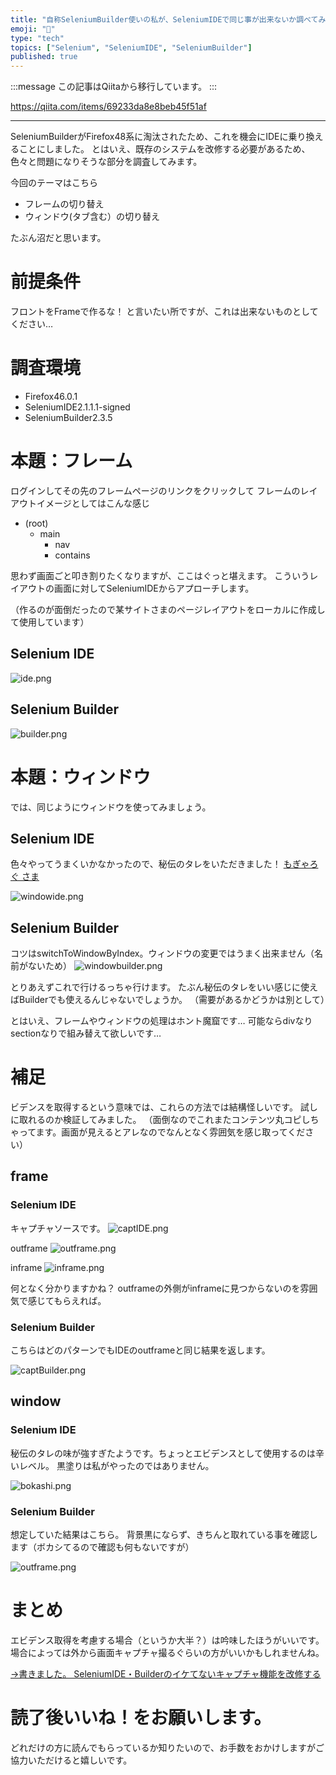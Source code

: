 ```yaml
---
title: "自称SeleniumBuilder使いの私が、SeleniumIDEで同じ事が出来ないか調べてみた"
emoji: "📝"
type: "tech"
topics: ["Selenium", "SeleniumIDE", "SeleniumBuilder"]
published: true
---
```


:::message
この記事はQiitaから移行しています。
:::

https://qiita.com/items/69233da8e8beb45f51af

---


SeleniumBuilderがFirefox48系に淘汰されたため、これを機会にIDEに乗り換えることにしました。
とはいえ、既存のシステムを改修する必要があるため、色々と問題になりそうな部分を調査してみます。

今回のテーマはこちら

- フレームの切り替え
- ウィンドウ(タブ含む）の切り替え

たぶん沼だと思います。

# 前提条件
フロントをFrameで作るな！
と言いたい所ですが、これは出来ないものとしてください…


# 調査環境

- Firefox46.0.1
- SeleniumIDE2.1.1.1-signed
- SeleniumBuilder2.3.5

# 本題：フレーム
ログインしてその先のフレームページのリンクをクリックして
フレームのレイアウトイメージとしてはこんな感じ

- (root)
	- main
		- nav
		- contains

思わず画面ごと叩き割りたくなりますが、ここはぐっと堪えます。
こういうレイアウトの画面に対してSeleniumIDEからアプローチします。

（作るのが面倒だったので某サイトさまのページレイアウトをローカルに作成して使用しています）

## Selenium IDE

![ide.png](https://qiita-image-store.s3.amazonaws.com/0/122800/61a93d07-9e62-5e4e-26a4-3b9ac1a39a50.png)
## Selenium Builder

![builder.png](https://qiita-image-store.s3.amazonaws.com/0/122800/babab318-045b-6b25-7263-b0ac205e532f.png)

# 本題：ウィンドウ
では、同じようにウィンドウを使ってみましょう。

## Selenium IDE

色々やってうまくいかなかったので、秘伝のタレをいただきました！
[もぎゃろぐ さま](http://blog.mogya.com/2009/07/selenuimtarget-blank.html)

![windowide.png](https://qiita-image-store.s3.amazonaws.com/0/122800/f2b14512-0e41-454c-184b-9196927d199d.png)

## Selenium Builder
コツはswitchToWindowByIndex。ウィンドウの変更ではうまく出来ません（名前がないため）
![windowbuilder.png](https://qiita-image-store.s3.amazonaws.com/0/122800/5a5c6821-fd2f-8154-634c-8f26f9f1fed1.png)

とりあえずこれで行けるっちゃ行けます。
たぶん秘伝のタレをいい感じに使えばBuilderでも使えるんじゃないでしょうか。
（需要があるかどうかは別として）

とはいえ、フレームやウィンドウの処理はホント魔窟です…
可能ならdivなりsectionなりで組み替えて欲しいです…

# 補足
ビデンスを取得するという意味では、これらの方法では結構怪しいです。
試しに取れるのか検証してみました。
（面倒なのでこれまたコンテンツ丸コピしちゃってます。画面が見えるとアレなのでなんとなく雰囲気を感じ取ってください）

## frame

### Selenium IDE
キャプチャソースです。
![captIDE.png](https://qiita-image-store.s3.amazonaws.com/0/122800/7e71d6e9-33f9-ce47-dde8-35eab4f5ba80.png)

outframe
![outframe.png](https://qiita-image-store.s3.amazonaws.com/0/122800/bacbc677-7e27-d1f4-ba42-69c50373acc5.png)

inframe
![inframe.png](https://qiita-image-store.s3.amazonaws.com/0/122800/1f0358c7-5374-0f88-36b1-33708071912c.png)

何となく分かりますかね？
outframeの外側がinframeに見つからないのを雰囲気で感じてもらえれば。

### Selenium Builder
こちらはどのパターンでもIDEのoutframeと同じ結果を返します。

![captBuilder.png](https://qiita-image-store.s3.amazonaws.com/0/122800/0dc04182-d65a-d41c-8a4b-a178826db9d1.png)

## window
### Selenium IDE
秘伝のタレの味が強すぎたようです。ちょっとエビデンスとして使用するのは辛いレベル。
黒塗りは私がやったのではありません。

![bokashi.png](https://qiita-image-store.s3.amazonaws.com/0/122800/8fd313c2-2908-9823-beca-c2ac99585479.png)

### Selenium Builder
想定していた結果はこちら。
背景黒にならず、きちんと取れている事を確認します（ボカシてるので確認も何もないですが）

![outframe.png](https://qiita-image-store.s3.amazonaws.com/0/122800/bacbc677-7e27-d1f4-ba42-69c50373acc5.png)

# まとめ

エビデンス取得を考慮する場合（というか大半？）は吟味したほうがいいです。
場合によっては外から画面キャプチャ撮るぐらいの方がいいかもしれませんね。

[→書きました。
SeleniumIDE・Builderのイケてないキャプチャ機能を改修する](http://qiita.com/nomurasan/items/21c9dabe898dfebe2a5c)

# 読了後いいね！をお願いします。
どれだけの方に読んでもらっているか知りたいので、お手数をおかけしますがご協力いただけると嬉しいです。

